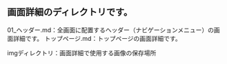 ## 画面詳細のディレクトリです。

01_ヘッダー.md：全画面に配置するヘッダー（ナビゲーションメニュー）の画面詳細です。
トップページ.md：トップページの画面詳細です。




imgディレクトリ：画面詳細で使用する画像の保存場所
